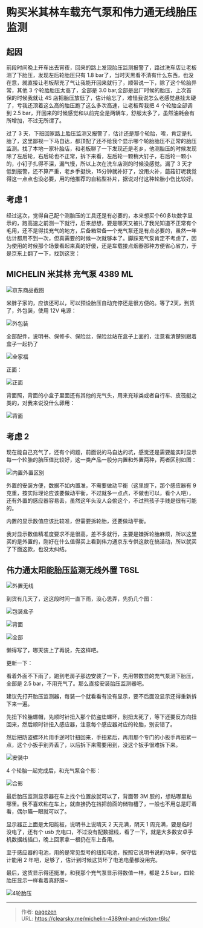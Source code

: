 # 购买米其林车载充气泵和伟力通无线胎压监测


## 起因

前段时间晚上开车出去宵夜，回来的路上发现胎压监测报警了，路过洗车店让老板测了下胎压，发现左后轮胎压只有 1.8 bar了，当时天黑看不清有什么东西，也没在意，就直接让老板帮充了气让我能开回来就行了，顺带说一下，除了这个轮胎异常，其他 3 个轮胎胎压太高了，全部是 3.0 bar,全部是出厂时候的胎压，上次首保的时候我就让 4S 店把胎压放低了，估计给忘了，难怪我说怎么老感觉悬挂太硬了，亏我还顶着这么高的胎压跑了这么多次高速，让老板帮我把 4 个轮胎全部调到 2.5 bar，开回来的时候感觉和以前完全是两辆车，舒服太多了，虽然油耗会有所增加，不过无所谓了。

过了 3 天，下班回家路上胎压监测又报警了，估计还是那个轮胎，唉，肯定是扎胎了，这里鄙视一下马自达，都顶配了还不给我个显示哪个轮胎胎压不正常的胎压监测。找了本地一家补胎店，和老板聊了一下发现还是老乡，他测胎压的时候发现除了左后轮，右后轮也不正常，拆下来看，左后轮一颗稍大钉子，右后轮一颗小的，小钉子扎得不深，漏气慢，所以上次在洗车店测的时候没感觉。漏了 3 天才低到报警，还不算严重，老乡手挺快，15分钟就补好了，没用火补，蘑菇钉呢我觉得这一点点也没必要，用的他推荐的自粘型补片，据说对付这种轮胎小伤比较好。

## 考虑 1

经过这次，觉得自己配个测胎压的工具还是有必要的，本来想买个60多块数字显示的，跑高速之前测一下就行，后来想想，要是哪天又被扎了我光知道不正常有个毛用，还不是得找充气的地方，后备箱常备一个充气泵还是有点必要的，虽然一年估计都用不到一次，但真需要的时候一次就够本了。脚踩充气泵肯定不考虑了，因为使用的时候那个场景看起来真的好傻，还是车载接点烟器那种方便省心省力，于是京东上翻了一下，找到这货：


## MICHELIN 米其林 充气泵 4389 ML

![京东商品截图](jd-mql.jpg "京东商品截图")

米胖子家的，应该还可以，可以预设胎压自动充停还是很方便的。等了2天，到货了，外包装，使用 12V 电源：

![外包装](4389ml0.jpg "外包装")

全部配件，说明书、保修卡、保险丝，保险丝站在盒子上面的，注意看清楚别跟着盒子一起扔了

![全家福](4389ml1.jpg "全家福")

正面：

![正面](4389ml2.jpg "正面")

背面照，背面的小盒子里面还有其他的充气头，用来充球类或者自行车、皮筏艇之类的，对我来说没什么卵用：

![背面](4389ml3.jpg "背面")

## 考虑 2

现在能自己充气了，还有个问题，前面说的马自达的坑，感觉还是需要能实时显示每一个轮胎的胎压值比较好，这一类产品一般分内置和外置两种，两者区别如图：

![内置外置区别](nwzqb.jpg "内置外置区别")

外置的安装方便，数据不如内置准，不需要做动平衡（这里提下，那个感应器有 9 克重，按实际理论应该要做动平衡，不过就多一点点，不做也可以，看个人吧），还有外置的感应器容易丢，虽然这年头没人会偷这个，不过熊孩子手贱是很有可能的。

内置的显示数值应该比较准，但需要拆轮胎，还要做动平衡。

我对显示数值精准度要求不是很高，差不多就行，主要是嫌拆轮胎麻烦，所以这里买的是外置的，刚好在什么值得买上看到伟力通京东专供这款在搞活动，所以就买了下面这款，也没太纠结。

## 伟力通太阳能胎压监测无线外置 T6SL

![外置无线](wzwx.jpg "外置无线")

到货有几天了，这这段时间一直下雨，没心思弄，先扔几个图：

![包装盒子](wlt0.jpg "包装盒子")

![背面](wlt1.jpg "背面")

![全部](wlt2.jpg "全部")

懒得写了，哪天装上了再说，先这样吧。

更新一下：

看着外面不下雨了，跑到老房子那边安装了一下，先用带数显的充气泵测下胎压，全部是 2.5 bar，不用充气了。那么直接安装胎压监测器吧。

建议先打开胎压监测器，每装一个就看看有没有显示，要不后面没显示还得重新拆下来一遍。

先扭下轮胎螺帽，先顺时针扭入那个防盗垫螺环，别扭太死了，等下还要反方向扭回来，然后顺时针扭入感应器，注意每个感应器对应的轮胎，别安错了。

然后把防盗螺环片用手逆时针扭回来，手扭紧后，再用那个专门的小扳手再扭紧一点，这个小扳手别弄丢了，以后拆下来需要用到，没这个扳手很难拆下来。


![安装中](luntaiaz.jpg "安装中")

4 个轮胎一起完成后，和充气泵合个影：

![合影](azwc.jpg "合影")

最后胎压监测显示器在车上找个位置放就可以了，背面带 3M 胶的，想粘哪里粘哪里。我不喜欢粘在车上，就直接扔在挡把前面的储物槽了，一般也不用总是盯着看，偶尔瞄一眼就可以了。

显示器正上面是太阳能板，说明书上说晴天 2 天充满，阴天 1 周充满，要是临时没电了，还有个 usb 充电口，不过没有配数据线，看了一下，就是大多数安卓手机数据线插口，晚上回家拿一根扔在车上备用。

至于感应器的电池，用的是常见型号的纽扣电池，按照它说明书说的功率，保守估计能用 2 年吧，足够了，估计到时候这货坏了电池电量都没用完。

最后，这货显示得还挺准，和我那个充气泵显示得数值一样，都是 2.5 bar，四轮胎压显示一样看着真舒服~

![4轮胎压](csxs.jpg "4轮胎压")


---

> 作者: [pagezen](http://clearsky.me/)  
> URL: https://clearsky.me/michelin-4389ml-and-victon-t6ls/  

